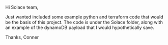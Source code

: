 Hi Solace team, 

Just wanted included some example python and terraform code that would be the basis of this project. The code is under the Solace folder, along with an example of the dynamoDB payload that I would hypothetically save.

Thanks, Conner
